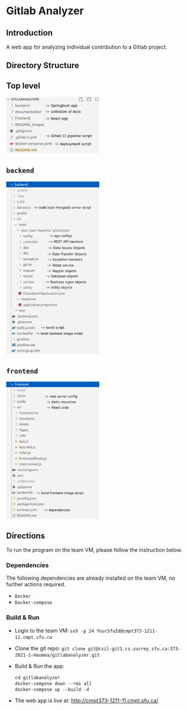 # Gitlab Analyzer

## Introduction

A web app for analyzing individual contribution to a Gitlab project. 

## Directory Structure

## Top level

<img src="README_images/sc1.png" width="50%">

## `backend` 

<img src="README_images/sc2.png" width="50%">

## `frontend` 

<img src="README_images/sc3.png" width="50%">

## Directions

To run the program on the team VM, please follow the instruction below.

### Dependencies

The following dependencies are already installed on the team VM, no further actions required. 

- `Docker` 
- `Docker-compose` 

### Build & Run 

- Login to the team VM: `ssh -p 24 YourSfuId@cmpt373-1211-11.cmpt.sfu.ca `
- Clone the git repo: `git clone git@csil-git1.cs.surrey.sfu.ca:373-2021-1-Haumea/gitlabanalyzer.git`
- Build & Run the app:

  ```
  cd gitlabanalyzer
  docker-compose down --rmi all
  docker-compose up --build -d
  ```
- The web app is live at: http://cmpt373-1211-11.cmpt.sfu.ca/